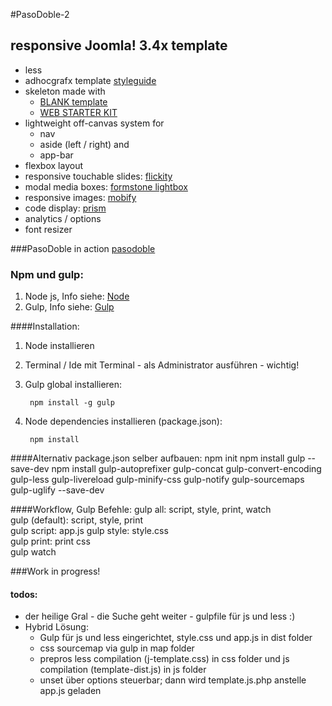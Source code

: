 #PasoDoble-2
## responsive Joomla! 3.4x template

* less 
* adhocgrafx template [styleguide](https://github.com/adhocgraFX/styleguide "styleguide")
* skeleton made with
    *  [BLANK template](http://blank.vc/de/ "BLANK template")
    *  [WEB STARTER KIT](https://github.com/google/web-starter-kit "WEB STARTER KIT")
* lightweight off-canvas system for 
    * nav 
    * aside (left / right) and 
    * app-bar
* flexbox layout
* responsive touchable slides: [flickity](http://flickity.metafizzy.co/ "flickity")
* modal media boxes: [formstone lightbox](http://formstone.it/components/lightbox/ "formstone lightbox")
* responsive images: [mobify](http://www.mobify.com/mobifyjs/ "mobify.js")
* code display: [prism](http://prismjs.com/index.html "prism.js")
* analytics / options
* font resizer

###PasoDoble in action
[pasodoble](http://pasodoble.adhocgrafx.de "PasoDoble")

### Npm und gulp:
1. Node js, Info siehe: [Node](http://nodejs.org/)
2. Gulp, Info siehe: [Gulp](http://gulpjs.com/)

####Installation:
1. Node installieren
2. Terminal / Ide mit Terminal - als Administrator ausführen - wichtig!
3. Gulp global installieren: 
	
		npm install -g gulp

4. Node dependencies installieren (package.json):

		npm install
    
####Alternativ package.json selber aufbauen:
    	npm init
		npm install gulp --save-dev
		npm install gulp-autoprefixer gulp-concat gulp-convert-encoding gulp-less gulp-livereload gulp-minify-css gulp-notify gulp-sourcemaps gulp-uglify --save-dev

####Workflow, Gulp Befehle:
		gulp all: script, style, print, watch		
		gulp (default): script, style, print	
		gulp script: app.js	
		gulp style: style.css	
		gulp print: print css	
		gulp watch

###Work in progress!
#### todos:
* der heilige Gral - die Suche geht weiter - gulpfile für js und less :)
* Hybrid Lösung: 
    * Gulp für js und less eingerichtet, style.css und app.js in dist folder
    * css sourcemap via gulp in map folder
    * prepros less compilation (j-template.css) in css folder und js compilation (template-dist.js) in js folder
    * unset über options steuerbar; dann wird template.js.php anstelle app.js geladen 
    
    